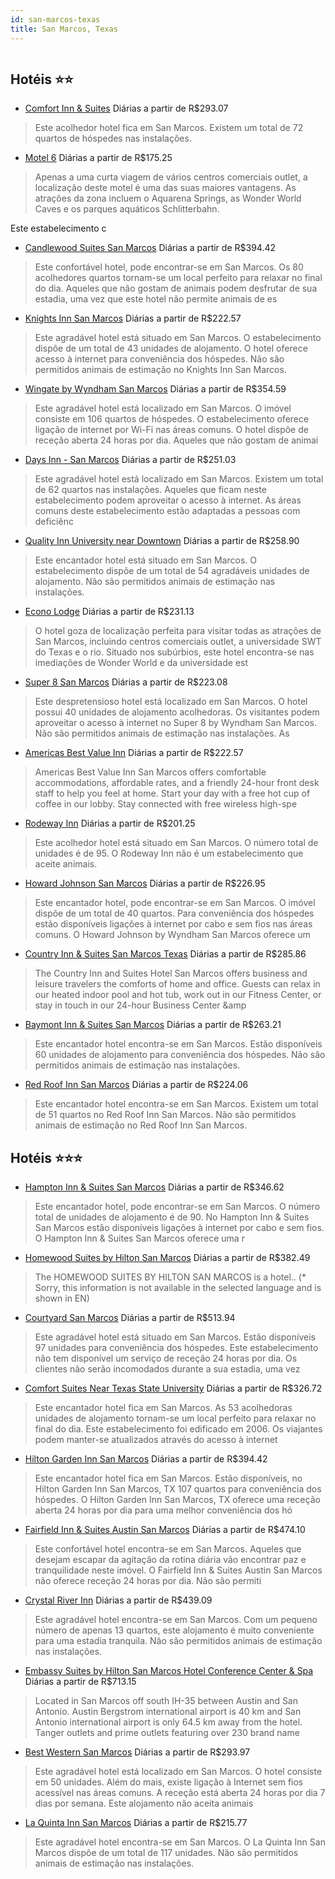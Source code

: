 ```yaml
---
id: san-marcos-texas
title: San Marcos, Texas
---
```


<center><img src="http://photos.hotelbeds.com/giata/15/159583/159583a_hb_a_003.jpg" alt="" /></center>


## Hotéis ⭐️⭐️

-    [Comfort Inn & Suites](https://www.hurb.com/aud/https://www.hurb.com/hoteis/san-marcos/comfort-inn-suites-JNP-JP930199?cmp=18055) Diárias a partir de R$293.07
   > Este acolhedor hotel fica em San Marcos. Existem um total de 72 quartos de hóspedes nas instalações. 
-    [Motel 6](https://www.hurb.com/aud/https://www.hurb.com/hoteis/san-marcos/motel-6-JNP-JP065226?cmp=18055) Diárias a partir de R$175.25
   > Apenas a uma curta viagem de vários centros comerciais outlet, a localização deste motel é uma das suas maiores vantagens. As atrações da zona incluem o Aquarena Springs, as Wonder World Caves e os parques aquáticos Schlitterbahn.


Este estabelecimento c
-    [Candlewood Suites San Marcos](https://www.hurb.com/aud/https://www.hurb.com/hoteis/san-marcos/candlewood-suites-san-marcos-JNP-JP085091?cmp=18055) Diárias a partir de R$394.42
   > Este confortável hotel, pode encontrar-se em San Marcos. Os 80 acolhedores quartos tornam-se um local perfeito para relaxar no final do dia. Aqueles que não gostam de animais podem desfrutar de sua estadia, uma vez que este hotel não permite animais de es
-    [Knights Inn San Marcos](https://www.hurb.com/aud/https://www.hurb.com/hoteis/san-marcos/knights-inn-san-marcos-JNP-JP518168?cmp=18055) Diárias a partir de R$222.57
   > Este agradável hotel está situado em San Marcos. O estabelecimento dispõe de um total de 43 unidades de alojamento. O hotel oferece acesso à internet para conveniência dos hóspedes. Não são permitidos animais de estimação no Knights Inn San Marcos. 
-    [Wingate by Wyndham San Marcos](https://www.hurb.com/aud/https://www.hurb.com/hoteis/san-marcos/wingate-by-wyndham-san-marcos-JNP-JP760314?cmp=18055) Diárias a partir de R$354.59
   > Este agradável hotel está localizado em San Marcos. O imóvel consiste em 106 quartos de hóspedes. O estabelecimento oferece ligação de internet por Wi-Fi nas áreas comuns. O hotel dispõe de receção aberta 24 horas por dia. Aqueles que não gostam de animai
-    [Days Inn - San Marcos](https://www.hurb.com/aud/https://www.hurb.com/hoteis/san-marcos/days-inn-san-marcos-JNP-JP085092?cmp=18055) Diárias a partir de R$251.03
   > Este agradável hotel está localizado em San Marcos. Existem um total de 62 quartos nas instalações. Aqueles que ficam neste estabelecimento podem aproveitar o acesso à internet. As áreas comuns deste estabelecimento estão adaptadas a pessoas com deficiênc
-    [Quality Inn University near Downtown](https://www.hurb.com/aud/https://www.hurb.com/hoteis/san-marcos/quality-inn-university-near-downtown-JNP-JP178900?cmp=18055) Diárias a partir de R$258.90
   > Este encantador hotel está situado em San Marcos. O estabelecimento dispõe de um total de 54 agradáveis unidades de alojamento. Não são permitidos animais de estimação nas instalações. 
-    [Econo Lodge](https://www.hurb.com/aud/https://www.hurb.com/hoteis/san-marcos/econo-lodge-JNP-JP055657?cmp=18055) Diárias a partir de R$231.13
   > O hotel goza de localização perfeita para visitar todas as atrações de San Marcos, incluindo centros comerciais outlet, a universidade SWT do Texas e o rio. Situado nos subúrbios, este hotel encontra-se nas imediações de Wonder World e da universidade est
-    [Super 8 San Marcos](https://www.hurb.com/aud/https://www.hurb.com/hoteis/san-marcos/super-8-san-marcos-JNP-JP085098?cmp=18055) Diárias a partir de R$223.08
   > Este despretensioso hotel está localizado em San Marcos. O hotel possui 40 unidades de alojamento acolhedoras. Os visitantes podem aproveitar o acesso à internet no Super 8 by Wyndham San Marcos. Não são permitidos animais de estimação nas instalações. As
-    [Americas Best Value Inn](https://www.hurb.com/aud/https://www.hurb.com/hoteis/san-marcos/americas-best-value-inn-JNP-JP825892?cmp=18055) Diárias a partir de R$222.57
   > Americas Best Value Inn San Marcos offers comfortable accommodations, affordable rates, and a friendly 24-hour front desk staff to help you feel at home. Start your day with a free hot cup of coffee in our lobby. Stay connected with free wireless high-spe
-    [Rodeway Inn](https://www.hurb.com/aud/https://www.hurb.com/hoteis/san-marcos/rodeway-inn-JNP-JP055664?cmp=18055) Diárias a partir de R$201.25
   > Este acolhedor hotel está situado em San Marcos. O número total de unidades é de 95. O Rodeway Inn não é um estabelecimento que aceite animais. 
-    [Howard Johnson San Marcos](https://www.hurb.com/aud/https://www.hurb.com/hoteis/san-marcos/howard-johnson-san-marcos-JNP-JP085095?cmp=18055) Diárias a partir de R$226.95
   > Este encantador hotel, pode encontrar-se em San Marcos. O imóvel dispõe de um total de 40 quartos. Para conveniência dos hóspedes estão disponíveis ligações à internet por cabo e sem fios nas áreas comuns. O Howard Johnson by Wyndham San Marcos oferece um
-    [Country Inn & Suites San Marcos Texas](https://www.hurb.com/aud/https://www.hurb.com/hoteis/san-marcos/country-inn-suites-san-marcos-texas-JNP-JP194586?cmp=18055) Diárias a partir de R$285.86
   > The Country Inn and Suites Hotel San Marcos offers business and leisure travelers the comforts of home and office. Guests can relax in our heated indoor pool and hot tub, work out in our Fitness Center, or stay in touch in our 24-hour Business Center &amp
-    [Baymont Inn & Suites San Marcos](https://www.hurb.com/aud/https://www.hurb.com/hoteis/san-marcos/baymont-inn-suites-san-marcos-JNP-JP085090?cmp=18055) Diárias a partir de R$263.21
   > Este encantador hotel encontra-se em San Marcos. Estão disponíveis 60 unidades de alojamento para conveniência dos hóspedes. Não são permitidos animais de estimação nas instalações. 
-    [Red Roof Inn San Marcos](https://www.hurb.com/aud/https://www.hurb.com/hoteis/san-marcos/red-roof-inn-san-marcos-JNP-JP184797?cmp=18055) Diárias a partir de R$224.06
   > Este encantador hotel encontra-se em San Marcos. Existem um total de 51 quartos no Red Roof Inn San Marcos. Não são permitidos animais de estimação no Red Roof Inn San Marcos. 

## Hotéis ⭐️⭐️⭐️

-    [Hampton Inn & Suites San Marcos](https://www.hurb.com/aud/https://www.hurb.com/hoteis/san-marcos/hampton-inn-suites-san-marcos-JNP-JP074076?cmp=18055) Diárias a partir de R$346.62
   > Este encantador hotel, pode encontrar-se em San Marcos. O número total de unidades de alojamento é de 90. No Hampton Inn &amp; Suites San Marcos estão disponíveis ligações à internet por cabo e sem fios. O Hampton Inn &amp; Suites San Marcos oferece uma r
-    [Homewood Suites by Hilton San Marcos](https://www.hurb.com/aud/https://www.hurb.com/hoteis/san-marcos/homewood-suites-by-hilton-san-marcos-JNP-JP02763F?cmp=18055) Diárias a partir de R$382.49
   > The HOMEWOOD SUITES BY HILTON SAN MARCOS is a  hotel.. (* Sorry, this information is not available in the selected language and is shown in EN) 
-    [Courtyard San Marcos](https://www.hurb.com/aud/https://www.hurb.com/hoteis/san-marcos/courtyard-san-marcos-JNP-JP856602?cmp=18055) Diárias a partir de R$513.94
   > Este agradável hotel está situado em San Marcos. Estão disponíveis 97 unidades para conveniência dos hóspedes. Este estabelecimento não tem disponível um serviço de receção 24 horas por dia. Os clientes não serão incomodados durante a sua estadia, uma vez
-    [Comfort Suites Near Texas State University](https://www.hurb.com/aud/https://www.hurb.com/hoteis/san-marcos/comfort-suites-near-texas-state-university-JNP-JP055660?cmp=18055) Diárias a partir de R$326.72
   > Este encantador hotel fica em San Marcos. As 53 acolhedoras unidades de alojamento tornam-se um local perfeito para relaxar no final do dia. Este estabelecimento foi edificado em 2006. Os viajantes podem manter-se atualizados através do acesso à internet 
-    [Hilton Garden Inn San Marcos](https://www.hurb.com/aud/https://www.hurb.com/hoteis/san-marcos/hilton-garden-inn-san-marcos-JNP-JP02647Y?cmp=18055) Diárias a partir de R$394.42
   > Este encantador hotel fica em San Marcos. Estão disponíveis, no Hilton Garden Inn San Marcos, TX 107 quartos para conveniência dos hóspedes. O Hilton Garden Inn San Marcos, TX oferece uma receção aberta 24 horas por dia para uma melhor conveniência dos hó
-    [Fairfield Inn & Suites Austin San Marcos](https://www.hurb.com/aud/https://www.hurb.com/hoteis/san-marcos/fairfield-inn-suites-austin-san-marcos-JNP-JP786455?cmp=18055) Diárias a partir de R$474.10
   > Este confortável hotel encontra-se em San Marcos. Aqueles que desejam escapar da agitação da rotina diária vão encontrar paz e tranquilidade neste imóvel. O Fairfield Inn &amp; Suites Austin San Marcos não oferece receção 24 horas por dia. Não são permiti
-    [Crystal River Inn](https://www.hurb.com/aud/https://www.hurb.com/hoteis/san-marcos/crystal-river-inn-JNP-JP143704?cmp=18055) Diárias a partir de R$439.09
   > Este agradável hotel encontra-se em San Marcos. Com um pequeno número de apenas 13 quartos, este alojamento é muito conveniente para uma estadia tranquila. Não são permitidos animais de estimação nas instalações. 
-    [Embassy Suites by Hilton San Marcos Hotel Conference Center & Spa](https://www.hurb.com/aud/https://www.hurb.com/hoteis/san-marcos/embassy-suites-by-hilton-san-marcos-hotel-conference-center-spa-JNP-JP144018?cmp=18055) Diárias a partir de R$713.15
   > Located in San Marcos off south IH-35 between Austin and San Antonio. Austin Bergstrom international airport is 40 km and San Antonio international airport is only 64.5 km away from the hotel. Tanger outlets and prime outlets featuring over 230 brand name
-    [Best Western San Marcos](https://www.hurb.com/aud/https://www.hurb.com/hoteis/san-marcos/best-western-san-marcos-JNP-JP074081?cmp=18055) Diárias a partir de R$293.97
   > Este agradável hotel está localizado em San Marcos. O hotel consiste em 50 unidades. Além do mais, existe ligação à Internet sem fios acessível nas áreas comuns. A receção está aberta 24 horas por dia 7 dias por semana. Este alojamento não aceita animais 
-    [La Quinta Inn San Marcos](https://www.hurb.com/aud/https://www.hurb.com/hoteis/san-marcos/la-quinta-inn-san-marcos-JNP-JP055659?cmp=18055) Diárias a partir de R$215.77
   > Este agradável hotel encontra-se em San Marcos. O La Quinta Inn San Marcos dispõe de um total de 117 unidades. Não são permitidos animais de estimação nas instalações. 
